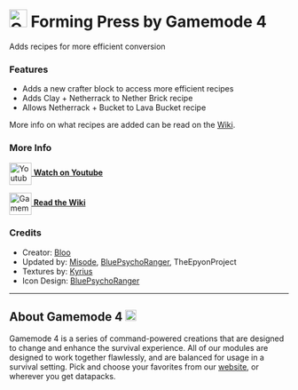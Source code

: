# <img src="https://raw.githubusercontent.com/Gamemode4Dev/GM4_Datapacks/master/base/images/gm4_logo.png" alt="GM4 Logo" width="32" /> Forming Press by Gamemode 4<!--$pmc:delete-->

Adds recipes for more efficient conversion<!--$pmc:headerSize-->

### Features
- Adds a new crafter block to access more efficient recipes
- Adds Clay + Netherrack to Nether Brick recipe
- Allows Netherrack + Bucket to Lava Bucket recipe

More info on what recipes are added can be read on the [Wiki](https://wiki.gm4.co/Forming_Press).

### More Info
[<img src="https://raw.githubusercontent.com/Gamemode4Dev/GM4_Datapacks/master/base/images/youtube_logo.png" alt="Youtube Logo" width="40" align="center"/> **Watch on Youtube**](https://www.youtube.com/watch?v=ibtS4zAvglQ)

[<img src="https://raw.githubusercontent.com/Gamemode4Dev/GM4_Datapacks/master/base/images/gm4_wiki_logo.png" alt="Gamemode 4 Wiki Logo" width="40" align="center"/> **Read the Wiki**](https://wiki.gm4.co/wiki/Forming_Press)

### Credits
- Creator: [Bloo](https://twitter.com/Bloo_dev)
- Updated by: [Misode](https://twitter.com/misode_), [BluePsychoRanger](https://twitter.com/BluPsychoRanger), TheEpyonProject
- Textures by: [Kyrius](http://discordapp.com/users/287287322360414218)
- Icon Design: [BluePsychoRanger](https://twitter.com/BluPsychoRanger)

---
## About Gamemode 4 <img src="https://raw.githubusercontent.com/Gamemode4Dev/GM4_Datapacks/master/base/images/gm4_logo.png" alt="Gamemode 4 Logo" width="20"/>
Gamemode 4 is a series of command-powered creations that are designed to change and enhance the survival experience. All of our modules are designed to work together flawlessly, and are balanced for usage in a survival setting. Pick and choose your favorites from our [website](https://gm4.co), or wherever you get datapacks.